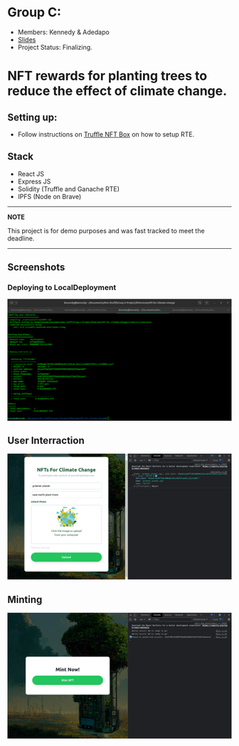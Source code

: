 # Group C:
- Members: Kennedy & Adedapo
- [Slides](https://docs.google.com/presentation/d/1NH4rezFO93f8c-FGLoYft9Iing0FoiQmGOrU2UGS1UU/edit#slide=id.g1a2f078a7b6_0_0)
- Project Status: Finalizing.

# NFT rewards for planting trees to reduce the effect of climate change.

## Setting up:
- Follow instructions on [Truffle NFT Box](https://trufflesuite.com/boxes/nft-box/) on how to setup RTE.
    
## Stack
- React JS
- Express JS
- Solidity (Truffle and Ganache RTE)
- IPFS (Node on Brave)

---
**NOTE**

This project is for demo purposes and was fast tracked to meet the deadline.

---

## Screenshots
### Deploying to LocalDeployment
![login-image](https://github.com/Kenato254/nft-for-climate-change/blob/setup/Screenshots/LocalDeployment.png)

## User Interraction
![login-image](https://github.com/Kenato254/nft-for-climate-change/blob/setup/Screenshots/Upload_To_Ipfs.png)

## Minting
![login-image](https://github.com/Kenato254/nft-for-climate-change/blob/setup/Screenshots/Start_Mint.png)
